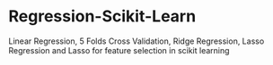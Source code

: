 # Regression-Scikit-Learn
Linear Regression, 5 Folds Cross Validation, Ridge Regression, Lasso Regression and Lasso for feature selection in scikit learning

